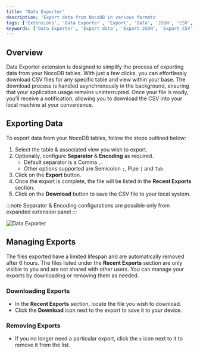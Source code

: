```yaml
---
title: 'Data Exporter'
description: 'Export data from NocoDB in various formats'
tags: ['Extensions', 'Data Exporter', 'Export', 'Data', 'JSON', 'CSV', 'Excel']
keywords: ['Data Exporter', 'Export data', 'Export JSON', 'Export CSV', 'Export Excel']
---
```


## Overview
Data Exporter extension is designed to simplify the process of exporting data from your NocoDB tables. With just a few clicks, you can effortlessly download CSV files for any specific table and view within your base. The download process is handled asynchronously in the background, ensuring that your application usage remains uninterrupted. Once your file is ready, you’ll receive a notification, allowing you to download the CSV into your local machine at your convenience.

## Exporting Data
To export data from your NocoDB tables, follow the steps outlined below:
1. Select the table & associated view you wish to export.
2. Optionally, configure **Separator** & **Encoding** as required.
    - Default separator is a Comma `,`. 
    - Other options supported are Semicolon `;`, Pipe `|` and `Tab`
3. Click on the **Export** button.
4. Once the export is complete, the file will be listed in the **Recent Exports** section.
5. Click on the **Download** button to save the CSV file to your local system.

:::note
Separator & Encoding configurations are possible only from expanded extension panel
:::

![Data Exporter](/img/v2/extensions/data-exporter.png)

## Managing Exports

The files exported have a limited lifespan and are automatically removed after 6 hours. The files listed under the **Recent Exports** section are only visible to you and are not shared with other users. You can manage your exports by downloading or removing them as needed.

### Downloading Exports
- In the **Recent Exports** section, locate the file you wish to download.
- Click the **Download** icon next to the export to save it to your device.

### Removing Exports
- If you no longer need a particular export, click the `x` icon next to it to remove it from the list.
